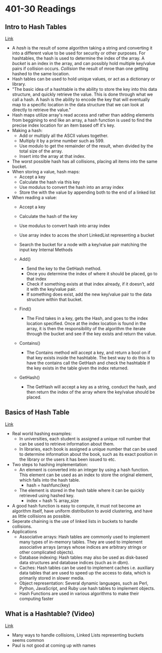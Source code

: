 # 401-30 Readings

## Intro to Hash Tables
[Link](https://codefellows.github.io/common_curriculum/data_structures_and_algorithms/Code_401/class-30/resources/Hashtables.html)

- A *hash* is the result of some algorithm taking a string and converting it into a different value to be used for security or other purposes. For hashtables, the hash is used to determine the index of the array. A *bucket* is an index in the array, and can possibly hold multiple key/value pairs if collision occurs. *Collision* the result of mroe than one getting hashed to the same location.
- Hash tables can be used to hold unique values, or act as a dictionary or library.
- "The basic idea of a hashtable is the ability to store the key into this data structure, and quickly retrieve the value. This is done through what we call a hash. A hash is the ability to encode the key that will eventually map to a specific location in the data structure that we can look at directly to retrieve the value."
- Hash maps utilize array's read access and rather than adding elements from beggining to end like an array, a hash function is used to find the precise index location for an item based off it's key.
- Making a hash:
  - Add or multiply all the ASCII values together.
  - Multiply it by a prime number such as 599.
  - Use modulo to get the remainder of the result, when divided by the total size of the array.
  - Insert into the array at that index.
- The worst possible hash has all collisions, placing all items into the same bucket.
- When storing a value, hash maps:
  - Accept a key
  - Calculate the hash via this key
  - Use modulus to convert the hash into an array index
  - Store the with the value by appending both to the end of a linked list
- When reading a value:
  - Accept a key
  - Calculate the hash of the key
  - Use modulus to convert hash into array index
  - Use array index to acces the short LinkedList representing a bucket
  - Search the bucket for a node with a key/value pair matching the input key
Internal Methods
  - Add()
    - Send the key to the GetHash method.
    - Once you determine the index of where it should be placed, go to that index
    - Check if something exists at that index already, if it doesn’t, add it with the key/value pair.
    - If something does exist, add the new key/value pair to the data structure within that bucket.
  - Find()
    - The Find takes in a key, gets the Hash, and goes to the index location specified. Once at the index location is found in the array, it is then the responsibility of the algorithm the iterate through the bucket and see if the key exists and return the value.

  - Contains()
    - The Contains method will accept a key, and return a bool on if that key exists inside the hashtable. The best way to do this is to have the contains call the GetHash and check the hashtable if the key exists in the table given the index returned.

  - GetHash()
    - The GetHash will accept a key as a string, conduct the hash, and then return the index of the array where the key/value should be placed.

## Basics of Hash Table
[Link](https://www.hackerearth.com/practice/data-structures/hash-tables/basics-of-hash-tables/tutorial/)

- Real world hashing examples:
  - In universities, each student is assigned a unique roll number that can be used to retrieve information about them.
  - In libraries, each book is assigned a unique number that can be used to determine information about the book, such as its exact position in the library or the users it has been issued to etc.
- Two steps to hashing implementation:
  - An element is converted into an integer by using a hash function. This element can be used as an index to store the original element, which falls into the hash table.
    - hash = hashfunc(key)
  - The element is stored in the hash table where it can be quickly retrieved using hashed key.
    - index = hash % array_size
- A good hash function is easy to compute, it must not become an algorithm itself, have uniform distribution to avoid clustering, and have as little collisions as possible.
- Seperate chaining is the use of linked lists in buckets to handle collisions.
- Applications
  - Associative arrays: Hash tables are commonly used to implement many types of in-memory tables. They are used to implement associative arrays (arrays whose indices are arbitrary strings or other complicated objects).
  - Database indexing: Hash tables may also be used as disk-based data structures and database indices (such as in dbm).
  - Caches: Hash tables can be used to implement caches i.e. auxiliary data tables that are used to speed up the access to data, which is primarily stored in slower media.
  - Object representation: Several dynamic languages, such as Perl, Python, JavaScript, and Ruby use hash tables to implement objects.
  - Hash Functions are used in various algorithms to make their computing faster

## What is a Hashtable? (Video)
[Link](https://www.youtube.com/watch?v=MfhjkfocRR0)

- Many ways to handle collisions, Linked Lists representing buckets seems common
- Paul is not good at coming up with names